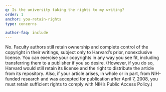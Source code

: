 ```yaml
---
q: Is the university taking the rights to my writing?
order: 1
anchor: you-retain-rights
type: concerns

author-faq: include
---
```


No.  Faculty authors still retain ownership and complete control of the copyright in their writings, subject only to Harvard’s prior, nonexclusive license. You can exercise your copyrights in any way you see fit, including transferring them to a publisher if you so desire. (However, if you do so, Harvard would still retain its license and the right to distribute the article from its repository. Also, if your article arises, in whole or in part, from NIH-funded research and was accepted for publication after April 7, 2008, you must retain sufficient rights to comply with NIH’s Public Access Policy.)
